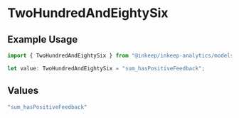 # TwoHundredAndEightySix

## Example Usage

```typescript
import { TwoHundredAndEightySix } from "@inkeep/inkeep-analytics/models/operations";

let value: TwoHundredAndEightySix = "sum_hasPositiveFeedback";
```

## Values

```typescript
"sum_hasPositiveFeedback"
```